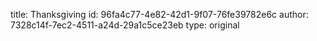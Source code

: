 title: Thanksgiving
id: 96fa4c77-4e82-42d1-9f07-76fe39782e6c
author: 7328c14f-7ec2-4511-a24d-29a1c5ce23eb
type: original
